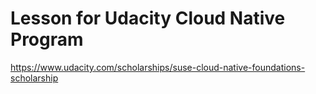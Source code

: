 # Lesson for Udacity Cloud Native Program
https://www.udacity.com/scholarships/suse-cloud-native-foundations-scholarship
